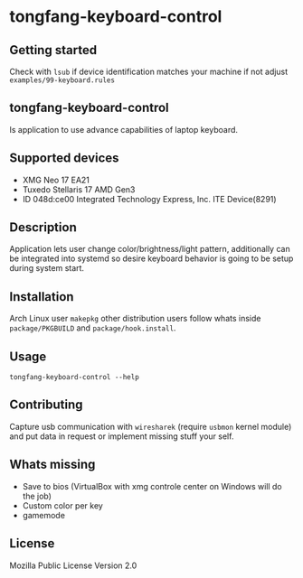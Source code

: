 # tongfang-keyboard-control

## Getting started
Check with `lsub` if device identification matches your machine if not adjust `examples/99-keyboard.rules`

## tongfang-keyboard-control
Is application to use advance capabilities of laptop keyboard.

## Supported devices
- XMG Neo 17 EA21
- Tuxedo Stellaris 17 AMD Gen3
- ID 048d:ce00 Integrated Technology Express, Inc. ITE Device(8291)

## Description
Application lets user change color/brightness/light pattern, additionally can be integrated into systemd so desire keyboard behavior is going to be setup during system start.

## Installation
Arch Linux user `makepkg` other distribution users follow whats inside `package/PKGBUILD` and `package/hook.install`.

## Usage
`tongfang-keyboard-control --help`

## Contributing
Capture usb communication with `wiresharek` (require `usbmon` kernel module) and put data in request or implement missing stuff your self.

## Whats missing
- Save to bios (VirtualBox with xmg controle center on Windows will do the job)
- Custom color per key
- gamemode

## License
Mozilla Public License Version 2.0

